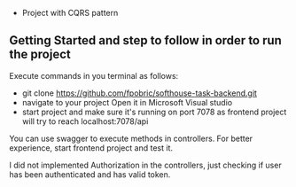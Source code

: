 - Project with CQRS pattern

## Getting Started and step to follow in order to run the project

Execute commands in you terminal as follows:
- git clone https://github.com/fpobric/softhouse-task-backend.git
- navigate to your project
Open it in Microsoft Visual studio
- start project and make sure it's running on port 7078 as frontend project will try to reach localhost:7078/api

You can use swagger to execute methods in controllers.
For better experience, start frontend project and test it.

I did not implemented Authorization in the controllers, just checking if user has been authenticated and has valid token. 
